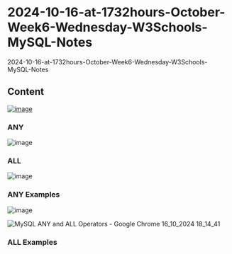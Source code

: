 # 2024-10-16-at-1732hours-October-Week6-Wednesday-W3Schools-MySQL-Notes
2024-10-16-at-1732hours-October-Week6-Wednesday-W3Schools-MySQL-Notes

## Content

[![image](https://github.com/user-attachments/assets/e7db1d7d-a49f-423b-b7c6-b20c1883b74f)](https://www.w3schools.com/mysql/mysql_sql.asp)

### ANY

![image](https://github.com/user-attachments/assets/703af125-60e4-4631-978f-7c1e81d9dea4)

### ALL

![image](https://github.com/user-attachments/assets/a5ef1ec0-0586-443e-8a21-49408e0ac578)

### ANY Examples

![image](https://github.com/user-attachments/assets/85048e95-e995-4a85-a168-1fd6e6946c28)

![MySQL ANY and ALL Operators - Google Chrome 16_10_2024 18_14_41](https://github.com/user-attachments/assets/a693787b-3602-4a1e-8107-4ec55f2f5591)

### ALL Examples

